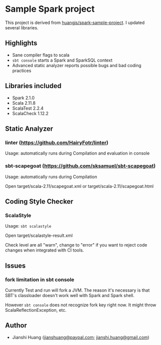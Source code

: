 # Sample Spark project

This project is derived from [huangjs/spark-sample-project](https://github.com/huangjs/spark-sample-project).
I updated several libraries.

## Highlights

- Sane compiler flags to scala
- `sbt console` starts a Spark and SparkSQL context
- Advanced static analyzer reports possible bugs and bad coding practices

## Libraries included

- Spark 2.1.0
- Scala 2.11.8
- ScalaTest 2.2.4
- ScalaCheck 1.12.2

## Static Analyzer

### linter (https://github.com/HairyFotr/linter)

Usage: automatically runs during Compilation and evaluation in console

### sbt-scapegoat (https://github.com/sksamuel/sbt-scapegoat)

Usage: automatically runs during Compilation

Open target/scala-2.11/scapegoat.xml or target/scala-2.11/scapegoat.html

## Coding Style Checker

### ScalaStyle

Usage: ```sbt scalastyle```

Open target/scalastyle-result.xml

Check level are all "warn", change to "error" if you want to reject code changes when integrated with CI tools.

## Issues

### fork limitation in sbt console

Currently Test and run will fork a JVM. The reason it's necessary is that SBT's classloader doesn't work well with Spark and Spark shell.

However `sbt console` does not recognize fork key right now. It might throw ScalaReflectionException, etc.

## Author

- Jianshi Huang (jianshuang@paypal.com; jianshi.huang@gmail.com)
